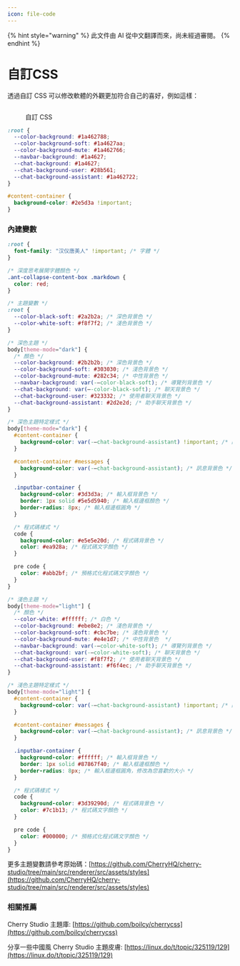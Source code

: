 ```yaml
---
icon: file-code
---
```


{% hint style="warning" %}
此文件由 AI 從中文翻譯而來，尚未經過審閱。
{% endhint %}

# 自訂CSS

透過自訂 CSS 可以修改軟體的外觀更加符合自己的喜好，例如這樣：

<figure><img src="../../.gitbook/assets/telegram-cloud-photo-size-5-6311935435315724879-y.jpg" alt=""><figcaption><p>自訂 CSS</p></figcaption></figure>

```css
:root {
  --color-background: #1a462788;
  --color-background-soft: #1a4627aa;
  --color-background-mute: #1a462766;
  --navbar-background: #1a4627;
  --chat-background: #1a4627;
  --chat-background-user: #28b561;
  --chat-background-assistant: #1a462722;
}

#content-container {
  background-color: #2e5d3a !important;
}
```

### 內建變數

```css
:root {
  font-family: "汉仪唐美人" !important; /* 字體 */
}

/* 深度思考展開字體顏色 */
.ant-collapse-content-box .markdown {
  color: red;
}

/* 主題變數 */
:root {
  --color-black-soft: #2a2b2a; /* 深色背景色 */
  --color-white-soft: #f8f7f2; /* 淺色背景色 */
}

/* 深色主題 */
body[theme-mode="dark"] {
  /* 顏色 */
  --color-background: #2b2b2b; /* 深色背景色 */
  --color-background-soft: #303030; /* 淺色背景色 */
  --color-background-mute: #282c34; /* 中性背景色 */
  --navbar-background: var(-–color-black-soft); /* 導覽列背景色 */
  --chat-background: var(–-color-black-soft); /* 聊天背景色 */
  --chat-background-user: #323332; /* 使用者聊天背景色 */
  --chat-background-assistant: #2d2e2d; /* 助手聊天背景色 */
}

/* 深色主題特定樣式 */
body[theme-mode="dark"] {
  #content-container {
    background-color: var(-–chat-background-assistant) !important; /* 內容容器背景色 */
  }

  #content-container #messages {
    background-color: var(-–chat-background-assistant); /* 訊息背景色 */
  }

  .inputbar-container {
    background-color: #3d3d3a; /* 輸入框背景色 */
    border: 1px solid #5e5d5940; /* 輸入框邊框顏色 */
    border-radius: 8px; /* 輸入框邊框圓角 */
  }

  /* 程式碼樣式 */
  code {
    background-color: #e5e5e20d; /* 程式碼背景色 */
    color: #ea928a; /* 程式碼文字顏色 */
  }

  pre code {
    color: #abb2bf; /* 預格式化程式碼文字顏色 */
  }
}

/* 淺色主題 */
body[theme-mode="light"] {
  /* 顏色 */
  --color-white: #ffffff; /* 白色 */
  --color-background: #ebe8e2; /* 淺色背景色 */
  --color-background-soft: #cbc7be; /* 淺色背景色 */
  --color-background-mute: #e4e1d7; /* 中性背景色  */
  --navbar-background: var(-–color-white-soft); /* 導覽列背景色 */
  --chat-background: var(-–color-white-soft); /* 聊天背景色 */
  --chat-background-user: #f8f7f2; /* 使用者聊天背景色 */
  --chat-background-assistant: #f6f4ec; /* 助手聊天背景色 */
}

/* 淺色主題特定樣式 */
body[theme-mode="light"] {
  #content-container {
    background-color: var(-–chat-background-assistant) !important; /* 內容容器背景色 */
  }

  #content-container #messages {
    background-color: var(-–chat-background-assistant); /* 訊息背景色 */
  }

  .inputbar-container {
    background-color: #ffffff; /* 輸入框背景色 */
    border: 1px solid #87867f40; /* 輸入框邊框顏色 */
    border-radius: 8px; /* 輸入框邊框圓角，修改為您喜歡的大小 */
  }

  /* 程式碼樣式 */
  code {
    background-color: #3d39290d; /* 程式碼背景色 */
    color: #7c1b13; /* 程式碼文字顏色 */
  }

  pre code {
    color: #000000; /* 預格式化程式碼文字顏色 */
  }
}
```

更多主題變數請參考原始碼：[https://github.com/CherryHQ/cherry-studio/tree/main/src/renderer/src/assets/styles](https://github.com/CherryHQ/cherry-studio/tree/main/src/renderer/src/assets/styles)

### 相關推薦

Cherry Studio 主題庫: [https://github.com/boilcy/cherrycss](https://github.com/boilcy/cherrycss)

分享一些中國風 Cherry Studio 主題皮膚: [https://linux.do/t/topic/325119/129](https://linux.do/t/topic/325119/129)